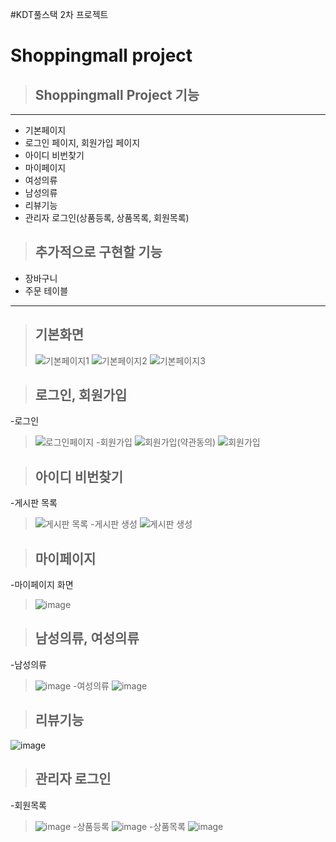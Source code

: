 #KDT풀스택 2차 프로젝트
# Shoppingmall project

> ## Shoppingmall Project 기능

---

- 기본페이지
- 로그인 페이지, 회원가입 페이지
- 아이디 비번찾기
- 마이페이지
- 여성의류
- 남성의류
- 리뷰기능
- 관리자 로그인(상품등록, 상품목록, 회원목록)


  

> ## 추가적으로 구현할 기능
- 장바구니
- 주문 테이블
---
> ## 기본화면
> ![기본페이지1](https://github.com/KwonNeunghwan/shopping-project/assets/108215234/89d7d09f-7ea3-445d-90a7-9c14adbe4b6d)
> ![기본페이지2](https://github.com/KwonNeunghwan/shopping-project/assets/108215234/7f948a4d-bbe7-4dbd-921f-b27e121575f6)
> ![기본페이지3](https://github.com/KwonNeunghwan/shopping-project/assets/108215234/ba189367-3335-4856-bad4-e73e25b06f84)

> ## 로그인, 회원가입
-로그인 
>![로그인페이지](https://github.com/KwonNeunghwan/shopping-project/assets/108215234/ee52d85d-e288-4247-8bb1-b4a8dde4cdd9) 
-회원가입
>![회원가입(약관동의)](https://github.com/KwonNeunghwan/shopping-project/assets/108215234/af26f030-efea-42b1-b26a-f4cdaaa551af)
>![회원가입](https://github.com/KwonNeunghwan/shopping-project/assets/108215234/d0cd673a-113f-4344-936b-11009ea21d7c)

> ## 아이디 비번찾기
-게시판 목록
> ![게시판 목록](https://github.com/KwonNeunghwan/webtest/assets/108215234/d0d3512b-fb14-4eee-b97a-7d7b60ec42cf)
-게시판 생성
> ![게시판 생성](https://github.com/KwonNeunghwan/webtest/assets/108215234/84a5f954-23b8-40ad-9882-c718d27cb957)


> ## 마이페이지
-마이페이지 화면
>![image](https://github.com/KwonNeunghwan/shopping-project/assets/108215234/cd81bd8e-4c09-4790-bcb1-a38b1f2d783a)

>## 남성의류, 여성의류
-남성의류
>![image](https://github.com/KwonNeunghwan/shopping-project/assets/108215234/01638ff6-8ca3-4a56-819a-1248669260a0)
-여성의류
![image](https://github.com/KwonNeunghwan/shopping-project/assets/108215234/edaec00f-fd08-4ded-b5c5-3e400cc22a4a)

>## 리뷰기능
![image](https://github.com/KwonNeunghwan/shopping-project/assets/108215234/f6eeff03-7892-47ce-b201-307d8203470a)

> ## 관리자 로그인
-회원목록
>![image](https://github.com/KwonNeunghwan/shopping-project/assets/108215234/3e3e78dc-ae10-428a-bb48-cf040a857d1b)
-상품등록
>![image](https://github.com/KwonNeunghwan/shopping-project/assets/108215234/c923e704-22a7-4a61-869e-bc028823ec88)
-상품목록
>![image](https://github.com/KwonNeunghwan/shopping-project/assets/108215234/b95c0e0a-7768-4ea6-be77-bde3b31eb75d)

